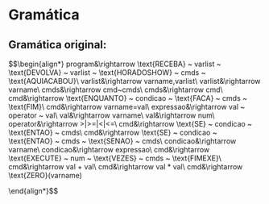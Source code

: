 # Gramática
## Gramática original:
$$\begin{align*}
program&\rightarrow \text{RECEBA} ~ varlist ~ \text{DEVOLVA} ~ varlist ~ \text{HORADOSHOW} ~ cmds ~ \text{AQUIACABOU}\\
varlist&\rightarrow varname,varlist\\
varlist&\rightarrow varname\\
cmds&\rightarrow cmd~cmds\\
cmds&\rightarrow cmd\\
cmd&\rightarrow \text{ENQUANTO} ~ condicao ~ \text{FACA} ~ cmds ~ \text{FIM}\\
cmd&\rightarrow varname=val\\
expressao&\rightarrow val ~ operator ~ val\\
val&\rightarrow varname\\
val&\rightarrow num\\
operator&\rightarrow >|>=|<|<=\\
cmd&\rightarrow \text{SE} ~ condicao ~ \text{ENTAO} ~ cmds\\
cmd&\rightarrow \text{SE} ~ condicao ~ \text{ENTAO} ~ cmds ~ \text{SENAO} ~ cmds\\
condicao&\rightarrow varname\\
condicao&\rightarrow expressao\\
cmd&\rightarrow \text{EXECUTE} ~ num ~ \text{VEZES} ~ cmds ~ \text{FIMEXE}\\
cmd&\rightarrow val + val\\
cmd&\rightarrow val * val\\
cmd&\rightarrow \text{ZERO}(varname)

\end{align*}$$

